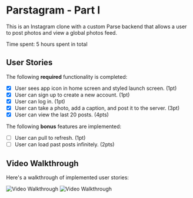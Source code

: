 # Parstagram - Part I

This is an Instagram clone with a custom Parse backend that allows a user to post photos and view a global photos feed.

Time spent: 5 hours spent in total

## User Stories

The following **required** functionality is completed:

- [X] User sees app icon in home screen and styled launch screen. (1pt)
- [X] User can sign up to create a new account. (1pt)
- [X] User can log in. (1pt)
- [X] User can take a photo, add a caption, and post it to the server. (3pt)
- [X] User can view the last 20 posts. (4pts)

The following **bonus** features are implemented:

- [ ] User can pull to refresh. (1pt)
- [ ] User can load past posts infinitely. (2pts)

## Video Walkthrough

Here's a walkthrough of implemented user stories:

<img src='https://media.giphy.com/media/w5ZX8mmAJi5E9hcSxo/giphy.gif' title='Video Walkthrough' width='' alt='Video Walkthrough' />

<img src='https://media.giphy.com/media/wMGkXjUfT5oe7gkBgG/giphy.gif' title='Video Walkthrough' width='' alt='Video Walkthrough' />

